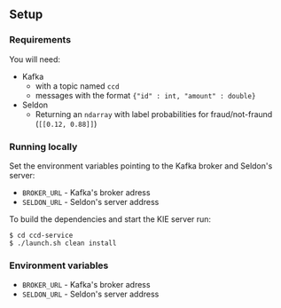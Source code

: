 ## Setup

### Requirements

You will need:

* Kafka
  * with a topic named `ccd`
  * messages with the format `{"id" : int, "amount" : double}`
* Seldon
  * Returning an `ndarray` with label probabilities for fraud/not-fraund (`[[0.12, 0.88]]`)

### Running locally

Set the environment variables pointing to the Kafka broker and Seldon's server:

* `BROKER_URL` - Kafka's broker adress
* `SELDON_URL`  - Seldon's server address

To build the dependencies and start the KIE server run:

```
$ cd ccd-service
$ ./launch.sh clean install
```

### Environment variables

* `BROKER_URL` - Kafka's broker adress
* `SELDON_URL`  - Seldon's server address